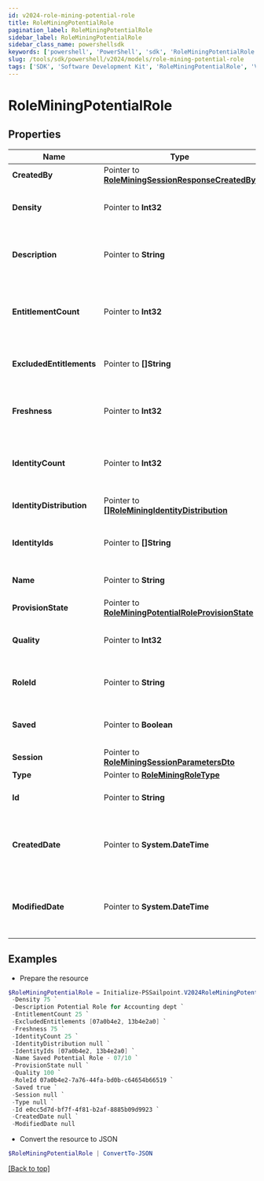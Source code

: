 ```yaml
---
id: v2024-role-mining-potential-role
title: RoleMiningPotentialRole
pagination_label: RoleMiningPotentialRole
sidebar_label: RoleMiningPotentialRole
sidebar_class_name: powershellsdk
keywords: ['powershell', 'PowerShell', 'sdk', 'RoleMiningPotentialRole', 'V2024RoleMiningPotentialRole'] 
slug: /tools/sdk/powershell/v2024/models/role-mining-potential-role
tags: ['SDK', 'Software Development Kit', 'RoleMiningPotentialRole', 'V2024RoleMiningPotentialRole']
---
```



# RoleMiningPotentialRole

## Properties

Name | Type | Description | Notes
------------ | ------------- | ------------- | -------------
**CreatedBy** |  Pointer to [**RoleMiningSessionResponseCreatedBy**](role-mining-session-response-created-by) |  | [optional] 
**Density** |  Pointer to **Int32** | The density of a potential role. | [optional] 
**Description** |  Pointer to **String** | The description of a potential role. | [optional] 
**EntitlementCount** |  Pointer to **Int32** | The number of entitlements in a potential role. | [optional] 
**ExcludedEntitlements** |  Pointer to **[]String** | The list of entitlement ids to be excluded. | [optional] 
**Freshness** |  Pointer to **Int32** | The freshness of a potential role. | [optional] 
**IdentityCount** |  Pointer to **Int32** | The number of identities in a potential role. | [optional] 
**IdentityDistribution** |  Pointer to [**[]RoleMiningIdentityDistribution**](role-mining-identity-distribution) | Identity attribute distribution. | [optional] 
**IdentityIds** |  Pointer to **[]String** | The list of ids in a potential role. | [optional] 
**Name** |  Pointer to **String** | Name of the potential role. | [optional] 
**ProvisionState** |  Pointer to [**RoleMiningPotentialRoleProvisionState**](role-mining-potential-role-provision-state) |  | [optional] 
**Quality** |  Pointer to **Int32** | The quality of a potential role. | [optional] 
**RoleId** |  Pointer to **String** | The roleId of a potential role. | [optional] 
**Saved** |  Pointer to **Boolean** | The potential role's saved status. | [optional] 
**Session** |  Pointer to [**RoleMiningSessionParametersDto**](role-mining-session-parameters-dto) |  | [optional] 
**Type** |  Pointer to [**RoleMiningRoleType**](role-mining-role-type) |  | [optional] 
**Id** |  Pointer to **String** | Id of the potential role | [optional] 
**CreatedDate** |  Pointer to **System.DateTime** | The date-time when this potential role was created. | [optional] 
**ModifiedDate** |  Pointer to **System.DateTime** | The date-time when this potential role was modified. | [optional] 

## Examples

- Prepare the resource
```powershell
$RoleMiningPotentialRole = Initialize-PSSailpoint.V2024RoleMiningPotentialRole  -CreatedBy null `
 -Density 75 `
 -Description Potential Role for Accounting dept `
 -EntitlementCount 25 `
 -ExcludedEntitlements [07a0b4e2, 13b4e2a0] `
 -Freshness 75 `
 -IdentityCount 25 `
 -IdentityDistribution null `
 -IdentityIds [07a0b4e2, 13b4e2a0] `
 -Name Saved Potential Role - 07/10 `
 -ProvisionState null `
 -Quality 100 `
 -RoleId 07a0b4e2-7a76-44fa-bd0b-c64654b66519 `
 -Saved true `
 -Session null `
 -Type null `
 -Id e0cc5d7d-bf7f-4f81-b2af-8885b09d9923 `
 -CreatedDate null `
 -ModifiedDate null
```

- Convert the resource to JSON
```powershell
$RoleMiningPotentialRole | ConvertTo-JSON
```


[[Back to top]](#) 

